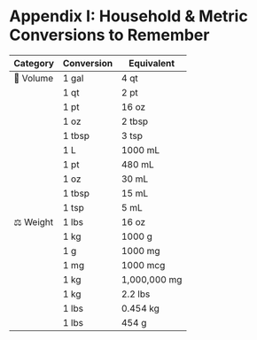 # Appendix I: Household & Metric Conversions to Remember

| **Category** | **Conversion**            | **Equivalent**        |
|--------------|---------------------------|------------------------|
| 🧪 Volume    | 1 gal                     | 4 qt                   |
|              | 1 qt                      | 2 pt                   |
|              | 1 pt                      | 16 oz                  |
|              | 1 oz                      | 2 tbsp                 |
|              | 1 tbsp                    | 3 tsp                  |
|              | 1 L                       | 1000 mL                |
|              | 1 pt                      | 480 mL                 |
|              | 1 oz                      | 30 mL                  |
|              | 1 tbsp                    | 15 mL                  |
|              | 1 tsp                     | 5 mL                   |
| ⚖️ Weight    | 1 lbs                     | 16 oz                  |
|              | 1 kg                      | 1000 g                 |
|              | 1 g                       | 1000 mg                |
|              | 1 mg                      | 1000 mcg               |
|              | 1 kg                      | 1,000,000 mg           |
|              | 1 kg                      | 2.2 lbs                |
|              | 1 lbs                     | 0.454 kg               |
|              | 1 lbs                     | 454 g                  |
